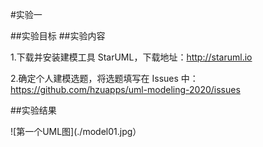#实验一

##实验目标
##实验内容

1.下载并安装建模工具 StarUML，下载地址：http://staruml.io

2.确定个人建模选题，将选题填写在 Issues 中：https://github.com/hzuapps/uml-modeling-2020/issues

##实验结果

![第一个UML图](./model01.jpg）
